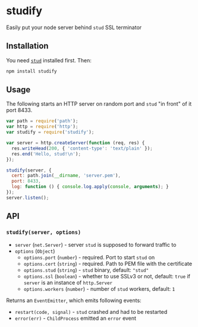 # studify
Easily put your node server behind `stud` SSL terminator

## Installation

You need [`stud`](https://github.com/bumptech/stud) installed first. Then:

```sh
npm install studify
```

## Usage

The following starts an HTTP server on random port and `stud` "in front" of it
port 8433.

```js
var path = require('path');
var http = require('http');
var studify = require('studify');

var server = http.createServer(function (req, res) {
  res.writeHead(200, { 'content-type': 'text/plain' });
  res.end('Hello, stud!\n');
});

studify(server, {
  cert: path.join(__dirname, 'server.pem'),
  port: 8433,
  log: function () { console.log.apply(console, arguments); }
});
server.listen();
```

## API

### `studify(server, options)`

  * `server` (`net.Server`) - server `stud` is supposed to forward traffic to
  * `options` (`Object`)
    * `options.port` (`number`) - required. Port to start `stud` on
    * `options.cert` (`string`) - required. Path to PEM file with the certificate
    * `options.stud` (`string`) - `stud` binary, default: `"stud"`
    * `options.ssl` (`boolean`) - whether to use SSLv3 or not, default: `true`
      if `server` is an instance of `http.Server`
    * `options.workers` (`number`) - number of `stud` workers, default: `1`

Returns an `EventEmitter`, which emits following events:

  * `restart(code, signal)` - `stud` crashed and had to be restarted
  * `error(err)` - `ChildProcess` emitted an `error` event
